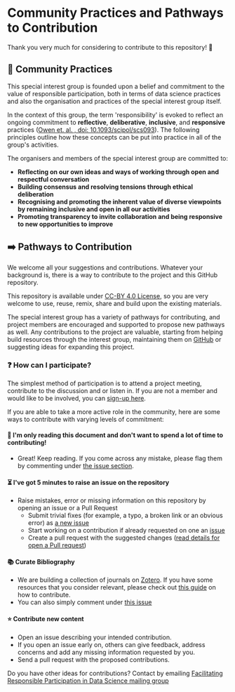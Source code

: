 # Community Practices and Pathways to Contribution

Thank you very much for considering to contribute to this repository! :tada:

## :busts_in_silhouette: Community Practices 

This special interest group is founded upon a belief and commitment to the value of responsible participation, both in terms of data science practices and also the organisation and practices of the special interest group itself.

In the context of this group, the term 'responsibility' is evoked to reflect an ongoing commitment to **reflective**, **deliberative**, **inclusive**, and **responsive** practices ([Owen et. al. , doi: 10.1093/scipol/scs093](https://academic.oup.com/spp/article-abstract/39/6/751/1620724)). The following principles outline how these concepts can be put into practice in all of the group's activities.

The organisers and members of the special interest group are committed to:

- **Reflecting on our own ideas and ways of working through open and respectful conversation** 
- **Building consensus and resolving tensions through ethical deliberation**
- **Recognising and promoting the inherent value of diverse viewpoints by remaining inclusive and open in all our activities**
- **Promoting transparency to invite collaboration and being responsive to new opportunities to improve**

## :arrow_right: Pathways to Contribution

We welcome all your suggestions and contributions. Whatever your background is, there is a way to contribute to the project and this GitHub repository.

This repository is available under [CC-BY 4.0 License](/LICENSE), so you are very welcome to use, reuse, remix, share and build upon the existing materials.

The special interest group has a variety of pathways for contributing, and project members are encouraged and supported to propose new pathways as well. Any contributions to the project are valuable, starting from helping build resources through the interest group, maintaining them on [GitHub](https://github.com/alan-turing-institute/responsible-participation/blob/master/projects/) or suggesting ideas for expanding this project.

### ❓ How can I participate?

The simplest method of participation is to attend a project meeting, contribute to the discussion and or listen in. If you are not a member and would like to be involved, you can [sign-up here](https://forms.office.com/Pages/ResponsePage.aspx?id=p_SVQ1XklU-Knx-672OE-fR6PcyyBV1JuragBENwKPJUM0gwRTBPTjYxT0VMS0xZTk1XWE83QUQ5TyQlQCN0PWcu).

If you are able to take a more active role in the community, here are some ways to contribute with varying levels of commitment:

#### 📖 I'm only reading this document and don't want to spend a lot of time to contributing!

- Great! Keep reading. If you come across any mistake, please flag them by commenting under [the issue section](https://github.com/alan-turing-institute/responsible-participation/issues/2).

#### :hourglass_flowing_sand: I've got 5 minutes to raise an issue on the repository

- Raise mistakes, error or missing information on this repository by opening an issue or a Pull Request
  - Submit trivial fixes (for example, a typo, a broken link or an obvious error) as [a new issue](https://github.com/malvikasharan/developing_collaborative_document/issues/new)
  - Start working on a contribution if already requested on one an [issue](https://github.com/malvikasharan/developing_collaborative_document/issues)
  - Create a pull request with the suggested changes ([read details for open a Pull request](https://opensource.guide/how-to-contribute/#opening-a-pull-request))

#### :books: Curate Bibliography

- We are building a collection of journals on [Zotero]([zotero.md](https://www.zotero.org/groups/2746789/facilitating_responsible_participation_in_data_science/library)). If you have some resources that you consider relevant, please check out [this guide](zotero.md) on how to contribute.
- You can also simply comment under [this issue](https://github.com/alan-turing-institute/responsible-participation/issues/3)

#### :star: Contribute new content

 - Open an issue describing your intended contribution. 
 - If you open an issue early on, others can give feedback, address concerns and add any missing information requested by you. 
 - Send a pull request with the proposed contributions.
 
 Do you have other ideas for contributions? Contact by emailing [Facilitating Responsible Participation in Data Science mailing group](mailto:facilitatingresponsibleparticipationIG@turing.ac.uk)

